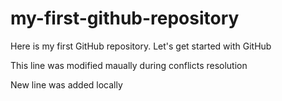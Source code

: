 # my-first-github-repository
Here is my first GitHub repository. Let's get started with GitHub

This line was modified maually during conflicts resolution

New line was added locally
